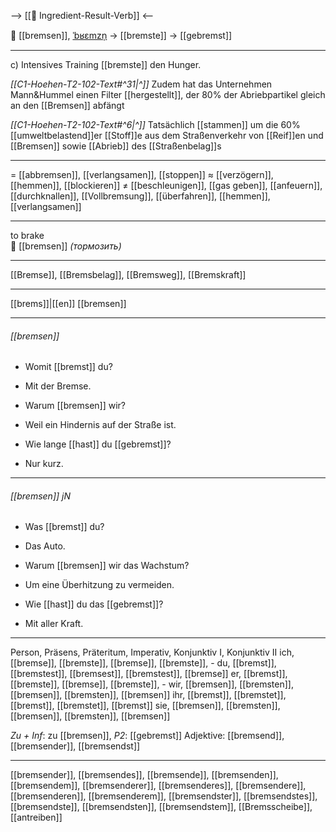 --> [[🎯 Ingredient-Result-Verb]] <--

🛑 [[bremsen]], [ˈbʁɛmzn̩](https://youglish.com/pronounce/bremsen/german) → [[bremste]] → [[gebremst]]

---
c) Intensives Training [[bremste]] den Hunger.

*[[C1-Hoehen-T2-102-Text#^31|^]]* Zudem hat das Unternehmen Mann&Hummel einen Filter [[hergestellt]], der 80% der Abriebpartikel gleich an den [[Bremsen]] abfängt

*[[C1-Hoehen-T2-102-Text#^6|^]]* Tatsächlich [[stammen]] um die 60% [[umweltbelastend]]er [[Stoff]]e aus dem Straßenverkehr von [[Reif]]en und [[Bremsen]] sowie [[Abrieb]] des [[Straßenbelag]]s

---
= [[abbremsen]], [[verlangsamen]], [[stoppen]]
≈ [[verzögern]], [[hemmen]], [[blockieren]]
≠ [[beschleunigen]], [[gas geben]], [[anfeuern]], [[durchknallen]], [[Vollbremsung]], [[überfahren]], [[hemmen]], [[verlangsamen]]


---
to brake  
🛑 [[bremsen]] *(тормозить)*

---
[[Bremse]], [[Bremsbelag]], [[Bremsweg]], [[Bremskraft]]

---
[[brems]]|[[en]]
[[bremsen]]


---
###### [[bremsen]]
- Womit [[bremst]] du?
- Mit der Bremse.

- Warum [[bremsen]] wir?
- Weil ein Hindernis auf der Straße ist.

- Wie lange [[hast]] du [[gebremst]]?
- Nur kurz.

---
###### [[bremsen]] jN
- Was [[bremst]] du?
- Das Auto.

- Warum [[bremsen]] wir das Wachstum?
- Um eine Überhitzung zu vermeiden.

- Wie [[hast]] du das [[gebremst]]?
- Mit aller Kraft.

---
Person, Präsens, Präteritum, Imperativ, Konjunktiv I, Konjunktiv II
ich, [[bremse]], [[bremste]], [[bremse]], [[bremste]], -
du, [[bremst]], [[bremstest]], [[bremsest]], [[bremstest]], [[bremse]]
er, [[bremst]], [[bremste]], [[bremse]], [[bremste]], -
wir, [[bremsen]], [[bremsten]], [[bremsen]], [[bremsten]], [[bremsen]]
ihr, [[bremst]], [[bremstet]], [[bremst]], [[bremstet]], [[bremst]]
sie, [[bremsen]], [[bremsten]], [[bremsen]], [[bremsten]], [[bremsen]]

*Zu + Inf*: zu [[bremsen]], *P2*: [[gebremst]]
Adjektive: [[bremsend]], [[bremsender]], [[bremsendst]]

---
[[bremsender]], [[bremsendes]], [[bremsende]], [[bremsenden]], [[bremsendem]], [[bremsenderer]], [[bremsenderes]], [[bremsendere]], [[bremsenderen]], [[bremsenderem]], [[bremsendster]], [[bremsendstes]], [[bremsendste]], [[bremsendsten]], [[bremsendstem]], [[Bremsscheibe]], [[antreiben]]
